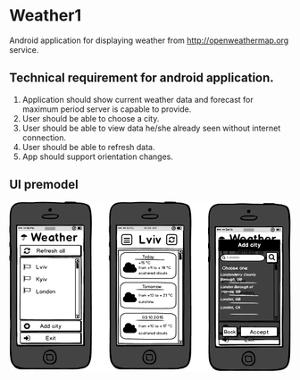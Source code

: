# Weather1
  Android application for displaying weather from http://openweathermap.org service.
## Technical requirement for android application.
1. Application should show current weather data and forecast for maximum period server is capable to provide.
2. User should be able to choose a city.
3. User should be able to view data he/she already seen without internet connection.
4. User should be able to refresh data. 
5. App should support orientation changes.

## UI premodel
![alt tag](https://github.com/pikaso19/Weather1/blob/master/NOTE/Mobile_example.png)

